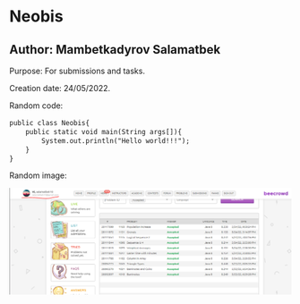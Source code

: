 # Neobis
## Author: Mambetkadyrov Salamatbek

Purpose: For submissions and tasks.<br> 

Creation date: 24/05/2022. <br>

Random code: <br>

```
public class Neobis{
    public static void main(String args[]){
        System.out.println("Hello world!!!");
    }
}
```

Random image: <br>

![Screenshot1](https://github.com/Sakubek1337/Neobis/blob/master/week1/proof.PNG)
